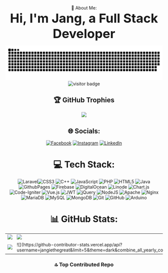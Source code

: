 


<div align="center">
💫 About Me:<br>
<span style="font-size: 2.5rem; font-weight: bold;">Hi, I'm Jang, a Full Stack Developer</span>



![snake gif](https://github.com/jangiethegreat/jangiethegreat/blob/output/github-snake-dark.svg)
![visitor badge](https://visitor-badge.laobi.icu/badge?page_id=jwenjian.visitor-badge)

## 🏆 GitHub Trophies
![](https://github-profile-trophy.vercel.app/?username=jangiethegreat&theme=tokyonight&no-frame=false&no-bg=true&margin-w=4)
## 🌐 Socials:
[![Facebook](https://img.shields.io/badge/Facebook-%231877F2.svg?logo=Facebook&logoColor=white)](https://facebook.com/fafa.jangjang) [![Instagram](https://img.shields.io/badge/Instagram-%23E4405F.svg?logo=Instagram&logoColor=white)](https://instagram.com/jesuisbeauuu) [![LinkedIn](https://img.shields.io/badge/LinkedIn-%230077B5.svg?logo=linkedin&logoColor=white)](https://linkedin.com/in/https://www.linkedin.com/in/john-cris-fernando-443024275/) 

# 💻 Tech Stack:
![Laravel](https://img.shields.io/badge/laravel-%23FF2D20.svg?style=for-the-badge&logo=laravel&logoColor=white)![CSS3](https://img.shields.io/badge/css3-%231572B6.svg?style=for-the-badge&logo=css3&logoColor=white) ![C++](https://img.shields.io/badge/c++-%2300599C.svg?style=for-the-badge&logo=c%2B%2B&logoColor=white) ![JavaScript](https://img.shields.io/badge/javascript-%23323330.svg?style=for-the-badge&logo=javascript&logoColor=%23F7DF1E) ![PHP](https://img.shields.io/badge/php-%23777BB4.svg?style=for-the-badge&logo=php&logoColor=white) ![HTML5](https://img.shields.io/badge/html5-%23E34F26.svg?style=for-the-badge&logo=html5&logoColor=white) ![Java](https://img.shields.io/badge/java-%23ED8B00.svg?style=for-the-badge&logo=openjdk&logoColor=white) ![GithubPages](https://img.shields.io/badge/github%20pages-121013?style=for-the-badge&logo=github&logoColor=white) ![Firebase](https://img.shields.io/badge/firebase-%23039BE5.svg?style=for-the-badge&logo=firebase) ![DigitalOcean](https://img.shields.io/badge/DigitalOcean-%230167ff.svg?style=for-the-badge&logo=digitalOcean&logoColor=white) ![Linode](https://img.shields.io/badge/linode-00A95C?style=for-the-badge&logo=linode&logoColor=white) ![Chart.js](https://img.shields.io/badge/chart.js-F5788D.svg?style=for-the-badge&logo=chart.js&logoColor=white) ![Code-Igniter](https://img.shields.io/badge/CodeIgniter-%23EF4223.svg?style=for-the-badge&logo=codeIgniter&logoColor=white) ![Vue.js](https://img.shields.io/badge/vue.js-%2335495e.svg?style=for-the-badge&logo=vuedotjs&logoColor=%234FC08D)  ![JWT](https://img.shields.io/badge/JWT-black?style=for-the-badge&logo=JSON%20web%20tokens) ![jQuery](https://img.shields.io/badge/jquery-%230769AD.svg?style=for-the-badge&logo=jquery&logoColor=white) ![NodeJS](https://img.shields.io/badge/node.js-6DA55F?style=for-the-badge&logo=node.js&logoColor=white) ![Apache](https://img.shields.io/badge/apache-%23D42029.svg?style=for-the-badge&logo=apache&logoColor=white) ![Nginx](https://img.shields.io/badge/nginx-%23009639.svg?style=for-the-badge&logo=nginx&logoColor=white) ![MariaDB](https://img.shields.io/badge/MariaDB-003545?style=for-the-badge&logo=mariadb&logoColor=white) ![MySQL](https://img.shields.io/badge/mysql-4479A1.svg?style=for-the-badge&logo=mysql&logoColor=white) ![MongoDB](https://img.shields.io/badge/MongoDB-%234ea94b.svg?style=for-the-badge&logo=mongodb&logoColor=white) ![Git](https://img.shields.io/badge/git-%23F05033.svg?style=for-the-badge&logo=git&logoColor=white) ![GitHub](https://img.shields.io/badge/github-%23121011.svg?style=for-the-badge&logo=github&logoColor=white) ![Arduino](https://img.shields.io/badge/-Arduino-00979D?style=for-the-badge&logo=Arduino&logoColor=white)
# 📊 GitHub Stats:
<div align="center">
  <table>
    <tr>
      <td>
        <img src="https://github-readme-stats.vercel.app/api?username=jangiethegreat&theme=onedark&hide_border=false&include_all_commits=true&count_private=true" />
      </td>
      <td>
        <img src="https://github-readme-streak-stats.herokuapp.com/?user=jangiethegreat&theme=onedark&hide_border=false" />
      </td>
    </tr>
    <tr>
      <td>
        <img src="https://github-readme-stats.vercel.app/api/top-langs/?username=jangiethegreat&theme=onedark&hide_border=false&include_all_commits=true&count_private=true&layout=compact" />
      </td>
      <td>
       ![](https://github-contributor-stats.vercel.app/api?username=jangiethegreat&limit=5&theme=dark&combine_all_yearly_contributions=true)
      </td>
    </tr>
  </table>
</div>






### 🔝 Top Contributed Repo


<!-- Proudly created with GPRM ( https://gprm.itsvg.in ) -->




</div>


<!-- Proudly created with GPRM ( https://gprm.itsvg.in ) -->


